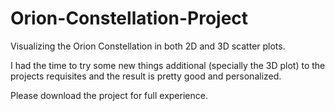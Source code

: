# Orion-Constellation-Project
Visualizing the Orion Constellation in both 2D and 3D scatter plots. 

I had the time to try some new things additional (specially the 3D plot) to the projects requisites and the result is pretty good and personalized. 

Please download the project for full experience. 
